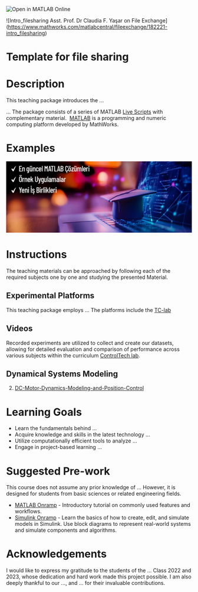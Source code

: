 
![Open in MATLAB Online](https://www.mathworks.com/images/responsive/global/open-in-matlab-online.svg)

![Intro_filesharing Asst. Prof. Dr Claudia F. Yaşar on File Exchange]
(https://www.mathworks.com/matlabcentral/fileexchange/182221-intro_filesharing)

# Template for file sharing

# Description

This teaching package introduces the ...

... The package consists of a series of MATLAB [Live Scripts](https://www.mathworks.com/products/matlab/live-editor.html) with complementary material. 
[MATLAB](https://www.mathworks.com/products/matlab.html) is a programming and numeric computing platform developed by MathWorks.

# Examples 

<img src="Fig1.jpg" width="900">

# Instructions
The teaching materials can be approached by following each of the required subjects one by one and studying the presented Material.

## Experimental Platforms
This teaching package employs ...
The platforms include the [TC-lab](https://apmonitor.com/pdc/index.php/Main/ArduinoTemperatureControl) 

## Videos 
Recorded experiments are utilized to collect and create our datasets, allowing for detailed evaluation and comparison of performance across various subjects within the curriculum 
[ControlTech lab](https://www.youtube.com/channel/UC4HUYU5zKblBf-LD-CjEDWA).

## Dynamical Systems Modeling
2. [DC-Motor-Dynamics-Modeling-and-Position-Control](https://www.mathworks.com/matlabcentral/fileexchange/164976-dc-motor-dynamics-modeling-and-position-control)

# Learning Goals
- Learn the fundamentals behind ...
- Acquire knowledge and skills in the latest technology ...
- Utilize computationally efficient tools to analyze ...
- Engage in project-based learning ...

# Suggested Pre-work
This course does not assume any prior knowledge of ... However, it is designed for students from basic sciences or related engineering fields.
- [MATLAB Onramp](https://matlabacademy.mathworks.com/details/matlab-onramp/gettingstarted) - Introductory tutorial on commonly used features and workflows.
- [Simulink Onramp](https://matlabacademy.mathworks.com/details/simulink-onramp/simulink) - Learn the basics of how to create, edit, and simulate models in Simulink. 
Use block diagrams to represent real-world systems and simulate components and algorithms.

# Acknowledgements
I would like to express my gratitude to the students of the ...
Class 2022 and 2023, whose dedication and hard work made this project possible. 
I am also deeply thankful to our ..., and ... for their invaluable contributions.
